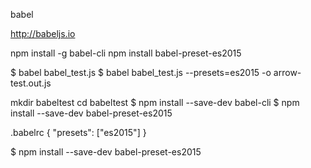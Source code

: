 babel

http://babeljs.io

npm install -g babel-cli
npm install babel-preset-es2015

$ babel babel_test.js
$ babel babel_test.js --presets=es2015 -o arrow-test.out.js

mkdir babeltest
cd babeltest
$ npm install --save-dev babel-cli
$ npm install --save-dev babel-preset-es2015

.babelrc
{
  "presets": ["es2015"]
}

$ npm install --save-dev babel-preset-es2015